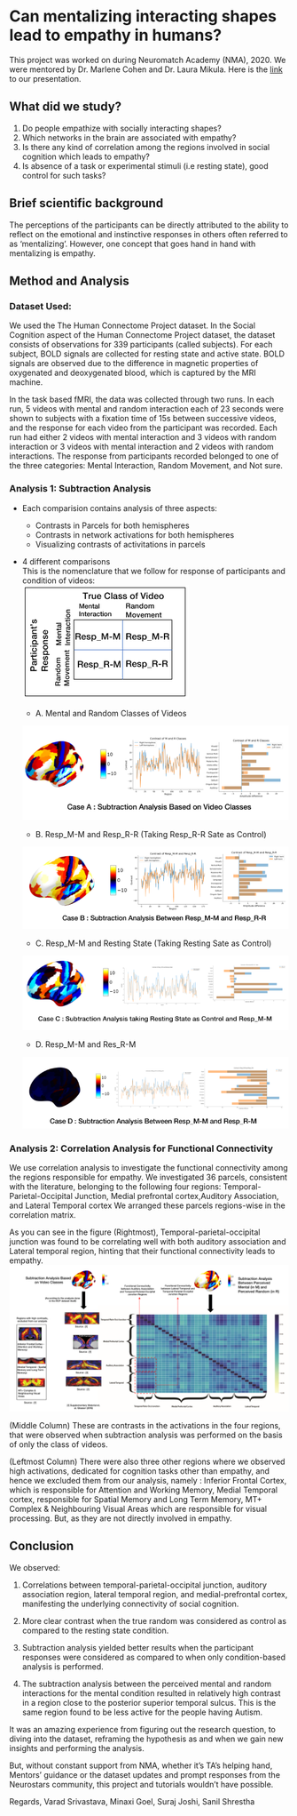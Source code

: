 # Can mentalizing interacting shapes lead to empathy in humans?

This project was worked on during Neuromatch Academy (NMA), 2020.  We were mentored by Dr. Marlene Cohen and Dr. Laura Mikula.
Here is the [link](https://www.youtube.com/watch?v=ZSeQvp-rpTE) to our presentation.

## What did we study?
1. Do people empathize with socially interacting shapes?  
2. Which networks in the brain are associated with empathy?
3. Is there any kind of correlation among the regions involved in social cognition which leads to empathy? 
4. Is absence of a task or experimental stimuli (i.e resting state), good control for such tasks? 

## Brief scientific background 
The perceptions of the participants can be directly attributed to the ability to reflect on the emotional and instinctive responses in others often referred to as ‘mentalizing’. However, one concept that goes hand in hand with mentalizing is empathy. 

## Method and Analysis
### Dataset Used: 
We used the The Human Connectome Project dataset. In the Social Cognition aspect of the Human Connectome Project dataset, the dataset consists of observations for 339      participants (called subjects). For each subject, BOLD signals are collected for resting state and active state. BOLD signals are observed due to the difference in magnetic properties of oxygenated and deoxygenated blood, which is captured by the MRI machine. 

In the task based fMRI, the data was collected through two runs. In each run, 5 videos with mental and random interaction each of 23 seconds were shown to subjects with a fixation time of 15s between successive videos, and the response for each video from the participant was recorded. Each run had either 2 videos with mental interaction and 3 videos with random interaction or 3 videos with mental interaction and 2 videos with random interactions. The response from participants recorded belonged to one of the three categories: Mental Interaction, Random Movement, and Not sure.

### Analysis 1: Subtraction Analysis 
- Each comparision contains analysis of three aspects:
  - Contrasts in Parcels for both hemispheres
  - Contrasts in network activations for both hemispheres
  - Visualizing contrasts of activitations in parcels
  
- 4 different comparisons <br/> 
This is the nomenclature that we follow for response of participants and condition of videos:<br/>
![Nomenclature](images/nomen.PNG?raw=true "Nomenclature")
  - A. Mental and Random Classes of Videos
  
  ![Case A](images/A.PNG?raw=true "Case A")
  
  - B. Resp_M-M and Resp_R-R (Taking Resp_R-R Sate as Control)
  
  ![Case A](images/BI.PNG?raw=true "Case B")
  
  - C. Resp_M-M and Resting State (Taking Resting Sate as Control)
  
  ![Case C](images/C.PNG?raw=true "Case C")
  
  - D. Resp_M-M and Res_R-M 
  
  ![Case D](images/D.PNG?raw=true "Case D")
  
  
### Analysis 2: Correlation Analysis for Functional Connectivity
We use correlation analysis to investigate the functional connectivity among the regions responsible for empathy. We investigated 36 parcels, consistent with the literature, belonging to the following four regions: Temporal-Parietal-Occipital Junction, Medial prefrontal cortex,Auditory Association, and Lateral Temporal cortex
We arranged these parcels regions-wise in the correlation matrix.

As you can see in the figure (Rightmost), Temporal-parietal-occipital junction was found to be correlating well with both auditory association and Lateral temporal region, hinting that their functional connectivity leads to empathy.
![FC](images/fc.PNG?raw=true "Functional Connectivity Analysis")

(Middle Column) These are contrasts in the activations in the four regions, that were observed when subtraction analysis was performed on the basis of only the class of videos.

(Leftmost Column) There were also three other regions where we observed high activations, dedicated for cognition tasks other than empathy, and hence we excluded them from our analysis, namely : 
Inferior Frontal Cortex, which is responsible for Attention and Working Memory, Medial Temporal cortex, responsible for Spatial Memory and Long Term Memory, MT+ Complex & Neighbouring Visual Areas which are responsible for visual processing. But, as they are not directly involved in empathy.

## Conclusion
We observed:
1. Correlations between temporal-parietal-occipital junction, auditory association region, lateral temporal region, and medial-prefrontal cortex, manifesting the underlying connectivity of social cognition.

2. More clear contrast when the true random was considered as control as compared to the resting state condition.

3. Subtraction analysis yielded better results when the participant responses were considered as compared to when only condition-based analysis is performed.

4. The subtraction analysis between the perceived mental and random interactions for the mental condition resulted in relatively high contrast in a region close to the posterior superior temporal sulcus. This is the same region found to be less active for the people having Autism.

It was an amazing experience from figuring out the research question, to diving into the dataset, reframing the hypothesis as and when we gain new insights and performing the analysis.

But, without constant support from NMA, whether it’s TA’s helping hand, Mentors’ guidance or the dataset updates and prompt responses from the Neurostars community, this project and tutorials wouldn’t have possible.

Regards,
Varad Srivastava, Minaxi Goel, Suraj Joshi, Sanil Shrestha

